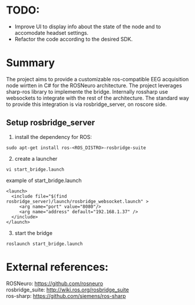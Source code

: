 # TODO: 
- Improve UI to display info about the state of the node and to accomodate headset settings.
- Refactor the code according to the desired SDK.

# Summary

The project aims to provide a customizable ros-compatible EEG acquisition node wirtten in C# for the ROSNeuro architecture.
The project leverages sharp-ros library to implemente the bridge. 
Internally rossharp use websockets to integrate with the rest of the architecture. The standard way to provide this integration is via rosbridge_server, on roscore side.


## Setup rosbridge_server

1. install the dependency for ROS:    

```sudo apt-get install ros-<ROS_DISTRO>-rosbridge-suite```


2. create a launcher     

```vi start_bridge.launch```

example of start_bridge.launch    

```
<launch>
  <include file="$(find rosbridge_server)/launch/rosbridge_websocket.launch" > 
     <arg name="port" value="8080"/>
     <arg name="address" default="192.168.1.37" />
  </include>
</launch>
```

3. start the bridge    

```roslaunch start_bridge.launch```



# External references:    
ROSNeuro: https://github.com/rosneuro     
rosbridge_suite: http://wiki.ros.org/rosbridge_suite    
ros-sharp: https://github.com/siemens/ros-sharp    
